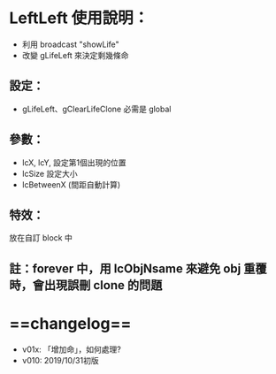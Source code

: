 # LeftLeft 使用說明：
- 利用 broadcast "showLife"
- 改變 gLifeLeft 來決定剩幾條命
## 設定：
- gLifeLeft、gClearLifeClone 必需是 global


## 參數：
- lcX, lcY, 設定第1個出現的位置
-  lcSize 設定大小 
-  lcBetweenX (間距自動計算)
##  特效：
放在自訂 block 中
## 註：forever 中，用 lcObjNsame 來避免 obj 重覆 時，會出現誤刪 clone 的問題
# ==changelog==
- v01x: 「增加命」，如何處理?
- v010: 2019/10/31初版
